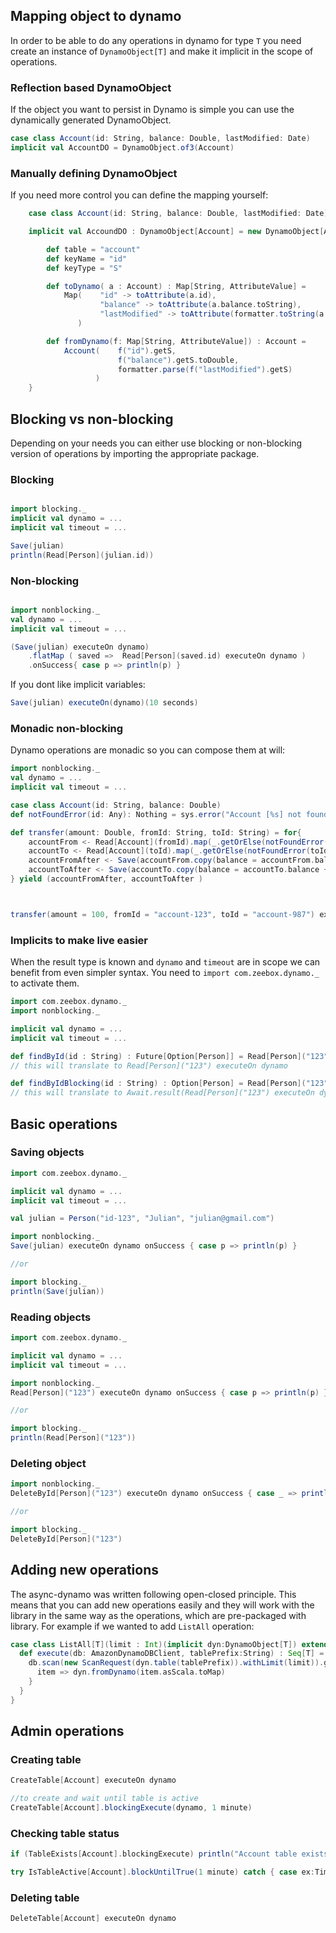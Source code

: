 Mapping object to dynamo
------------------------
In order to be able to do any operations in dynamo for type `T` you need create an instance of `DynamoObject[T]` and make it implicit in the scope of operations.

### Reflection based DynamoObject

If the object you want to persist in Dynamo is simple you can use the dynamically generated DynamoObject.

```scala
case class Account(id: String, balance: Double, lastModified: Date)
implicit val AccountDO = DynamoObject.of3(Account)
```

### Manually defining DynamoObject

If you need more control you can define the mapping yourself:

```scala
    case class Account(id: String, balance: Double, lastModified: Date)

    implicit val AccoundDO : DynamoObject[Account] = new DynamoObject[Account]{

        def table = "account"
        def keyName = "id"
        def keyType = "S"

        def toDynamo( a : Account) : Map[String, AttributeValue] =
            Map(    "id" -> toAttribute(a.id),
                    "balance" -> toAttribute(a.balance.toString),
                    "lastModified" -> toAttribute(formatter.toString(a.lastModified)
               )

        def fromDynamo(f: Map[String, AttributeValue]) : Account =
            Account(    f("id").getS,
                        f("balance").getS.toDouble,
                        formatter.parse(f("lastModified").getS)
                   )
    }
```

Blocking vs non-blocking
------------------------

Depending on your needs you can either use blocking or non-blocking version of operations by importing the appropriate package.

### Blocking
```scala

import blocking._
implicit val dynamo = ...
implicit val timeout = ...

Save(julian)
println(Read[Person](julian.id))
```

### Non-blocking

```scala

import nonblocking._
val dynamo = ...
implicit val timeout = ...

(Save(julian) executeOn dynamo)
    .flatMap ( saved =>  Read[Person](saved.id) executeOn dynamo )
    .onSuccess{ case p => println(p) }

```
If you dont like implicit variables:
```scala
Save(julian) executeOn(dynamo)(10 seconds)
```
### Monadic non-blocking
Dynamo operations are monadic so you can compose them at will:
```scala
import nonblocking._
val dynamo = ...
implicit val timeout = ...

case class Account(id: String, balance: Double)
def notFoundError(id: Any): Nothing = sys.error("Account [%s] not found" format id)

def transfer(amount: Double, fromId: String, toId: String) = for{
    accountFrom <- Read[Account](fromId).map(_.getOrElse(notFoundError(fromId)))
    accountTo <- Read[Account](toId).map(_.getOrElse(notFoundError(toId)))
    accountFromAfter <- Save(accountFrom.copy(balance = accountFrom.balance - amount))
    accountToAfter <- Save(accountTo.copy(balance = accountTo.balance + amount))
} yield (accountFromAfter, accountToAfter )



transfer(amount = 100, fromId = "account-123", toId = "account-987") executeOn dynamo
```

### Implicits to make live easier
When the result type is known and `dynamo` and `timeout` are in scope we can benefit from even simpler syntax.
You need to `import com.zeebox.dynamo._` to activate them.
```scala
import com.zeebox.dynamo._
import nonblocking._

implicit val dynamo = ...
implicit val timeout = ...

def findById(id : String) : Future[Option[Person]] = Read[Person]("123")
// this will translate to Read[Person]("123") executeOn dynamo

def findByIdBlocking(id : String) : Option[Person] = Read[Person]("123")
// this will translate to Await.result(Read[Person]("123") executeOn dynamo, timeout)

```

Basic operations
----------------

### Saving objects
```scala
import com.zeebox.dynamo._

implicit val dynamo = ...
implicit val timeout = ...

val julian = Person("id-123", "Julian", "julian@gmail.com")

import nonblocking._
Save(julian) executeOn dynamo onSuccess { case p => println(p) }

//or

import blocking._
println(Save(julian))
```

### Reading objects
```scala
import com.zeebox.dynamo._

implicit val dynamo = ...
implicit val timeout = ...

import nonblocking._
Read[Person]("123") executeOn dynamo onSuccess { case p => println(p) }

//or

import blocking._
println(Read[Person]("123"))
```

### Deleting object
```scala
import nonblocking._
DeleteById[Person]("123") executeOn dynamo onSuccess { case _ => println("Deleted 123") }

//or

import blocking._
DeleteById[Person]("123")
```

Adding new operations
---------------------
The async-dynamo was written following open-closed principle. This means that you can add new operations easily and they will work with the library in the same way as the operations, which are pre-packaged with library.
For example if we wanted to add `ListAll` operation:
```scala
case class ListAll[T](limit : Int)(implicit dyn:DynamoObject[T]) extends DbOperation[Seq[T]]{
  def execute(db: AmazonDynamoDBClient, tablePrefix:String) : Seq[T] = {
    db.scan(new ScanRequest(dyn.table(tablePrefix)).withLimit(limit)).getItems.asScala.map {
      item => dyn.fromDynamo(item.asScala.toMap)
    }
  }
}

```

Admin operations
----------------
### Creating table
```scala
CreateTable[Account] executeOn dynamo

//to create and wait until table is active
CreateTable[Account].blockingExecute(dynamo, 1 minute)

```
### Checking table status
```scala
if (TableExists[Account].blockingExecute) println("Account table exists!")

try IsTableActive[Account].blockUntilTrue(1 minute) catch { case ex:TimeoutException => println("not active") }

```
### Deleting table
```scala
DeleteTable[Account] executeOn dynamo
```